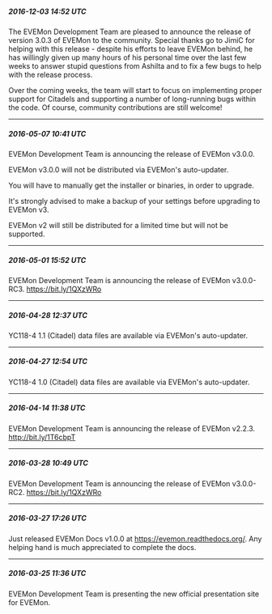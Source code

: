 ﻿##### 2016-12-03 14:52 UTC
The EVEMon Development Team are pleased to announce the release of version 3.0.3 of EVEMon to the community. Special thanks go to JimiC for helping with this release - despite his efforts to leave EVEMon behind, he has willingly given up many hours of his personal time over the last few weeks to answer stupid questions from Ashilta and to fix a few bugs to help with the release process. 

Over the coming weeks, the team will start to focus on implementing proper support for Citadels and supporting a number of long-running bugs within the code. Of course, community contributions are still welcome!

----
 
##### 2016-05-07 10:41 UTC

EVEMon Development Team is announcing the release of EVEMon v3.0.0.

EVEMon v3.0.0 will not be distributed via EVEMon's auto-updater.

You will have to manually get the installer or binaries, in order to upgrade.

It's strongly advised to make a backup of your settings before upgrading to EVEMon v3.

EVEMon v2 will still be distributed for a limited time but will not be supported.

----

##### 2016-05-01 15:52 UTC

EVEMon Development Team is announcing the release of EVEMon v3.0.0-RC3. https://bit.ly/1QXzWRo

----

##### 2016-04-28 12:37 UTC

YC118-4 1.1 (Citadel) data files are available via EVEMon's auto-updater.

----

##### 2016-04-27 12:54 UTC

YC118-4 1.0 (Citadel) data files are available via EVEMon's auto-updater.

----

##### 2016-04-14 11:38 UTC

EVEMon Development Team is announcing the release of EVEMon v2.2.3. http://bit.ly/1T6cbpT

----

##### 2016-03-28 10:49 UTC

EVEMon Development Team is announcing the release of EVEMon v3.0.0-RC2. https://bit.ly/1QXzWRo

----

##### 2016-03-27 17:26 UTC

Just released EVEMon Docs v1.0.0 at https://evemon.readthedocs.org/. Any helping hand is much appreciated to complete the docs.

----

##### 2016-03-25 11:36 UTC

EVEMon Development Team is presenting the new official presentation site for EVEMon.
